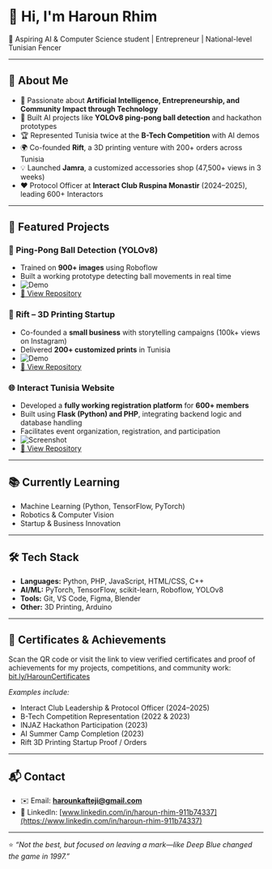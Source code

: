 # 👋 Hi, I'm Haroun Rhim  

🎯 Aspiring AI & Computer Science student | Entrepreneur | National-level Tunisian Fencer

---

## 🚀 About Me
- 🧠 Passionate about **Artificial Intelligence, Entrepreneurship, and Community Impact through Technology**  
- 🤖 Built AI projects like **YOLOv8 ping-pong ball detection** and hackathon prototypes  
- 🏆 Represented Tunisia twice at the **B-Tech Competition** with AI demos  
- 🌍 Co-founded **Rift**, a 3D printing venture with 200+ orders across Tunisia  
- 💡 Launched **Jamra**, a customized accessories shop (47,500+ views in 3 weeks)  
- ❤️ Protocol Officer at **Interact Club Ruspina Monastir** (2024–2025), leading 600+ Interactors  

---

## 🔬 Featured Projects
### 🏓 Ping-Pong Ball Detection (YOLOv8)  
- Trained on **900+ images** using Roboflow  
- Built a working prototype detecting ball movements in real time  
- ![Demo](https://via.placeholder.com/400x200?text=YOLOv8+Demo)  
- [🔗 View Repository](https://github.com/harounrhim/pingpong-detection-yolov8)  

### 💼 Rift – 3D Printing Startup  
- Co-founded a **small business** with storytelling campaigns (100k+ views on Instagram)  
- Delivered **200+ customized prints** in Tunisia  
- ![Demo](https://via.placeholder.com/400x200?text=Rift+3D+Printing)  
- [🔗 View Repository](https://github.com/harounrhim/rift-3dprinting)  

### 🌐 Interact Tunisia Website  
- Developed a **fully working registration platform** for **600+ members**  
- Built using **Flask (Python) and PHP**, integrating backend logic and database handling  
- Facilitates event organization, registration, and participation  
- ![Screenshot](https://via.placeholder.com/400x200?text=Interact+Website)  
- [🔗 View Repository](https://github.com/harounrhim/interact-tunisia-website)  

---

## 📚 Currently Learning
- Machine Learning (Python, TensorFlow, PyTorch)  
- Robotics & Computer Vision  
- Startup & Business Innovation  

---

## 🛠️ Tech Stack
- **Languages:** Python, PHP, JavaScript, HTML/CSS, C++  
- **AI/ML:** PyTorch, TensorFlow, scikit-learn, Roboflow, YOLOv8  
- **Tools:** Git, VS Code, Figma, Blender  
- **Other:** 3D Printing, Arduino  

---

## 📜 Certificates & Achievements
Scan the QR code or visit the link to view verified certificates and proof of achievements for my projects, competitions, and community work:  
[bit.ly/HarounCertificates](https://bit.ly/HarounCertificates)  

*Examples include:*  
- Interact Club Leadership & Protocol Officer (2024–2025)  
- B-Tech Competition Representation (2022 & 2023)  
- INJAZ Hackathon Participation (2023)  
- AI Summer Camp Completion (2023)  
- Rift 3D Printing Startup Proof / Orders  

---

## 📬 Contact
- ✉️ Email: **harounkafteji@gmail.com**  
- 💼 LinkedIn: [www.linkedin.com/in/haroun-rhim-911b74337](https://www.linkedin.com/in/haroun-rhim-911b74337)  

---

⭐️ _“Not the best, but focused on leaving a mark—like Deep Blue changed the game in 1997.”_
